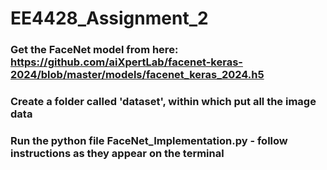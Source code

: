 # EE4428_Assignment_2

### Get the FaceNet model from here: https://github.com/aiXpertLab/facenet-keras-2024/blob/master/models/facenet_keras_2024.h5

### Create a folder called 'dataset', within which put all the image data

### Run the python file FaceNet_Implementation.py - follow instructions as they appear on the terminal
